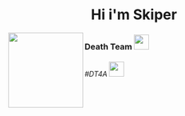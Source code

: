 <h1 align="center">Hi i'm Skiper</h1> 

<img src="https://cdn.discordapp.com/attachments/1182478334949601411/1193011168806191165/1685b9519273959cb9767f7dacc6978b.jpg?ex=65ab293b&is=6598b43b&hm=7a80c2820857ec6422cc27c02ce62941178d54b371e4953d4eef62e2352b9477&" align="left" width="150" height="150">


<h3>Death Team <img src="https://cdn.discordapp.com/emojis/1186668160590565456.gif?v=1" width="30"></h3>
<h6>#DT4A <img src="https://cdn.discordapp.com/emojis/894771957977985024.gif?v=1" width="30"></h6>
